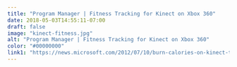 ```yaml
---
title: "Program Manager | Fitness Tracking for Kinect on Xbox 360"
date: 2018-05-03T14:55:11-07:00
draft: false
image: "kinect-fitness.jpg"
alt: "Program Manager | Fitness Tracking for Kinect on Xbox 360"
color: "#00000000"
link1: "https://news.microsoft.com/2012/07/10/burn-calories-on-kinect-track-them-with-kinect-playfit/"
---
```



